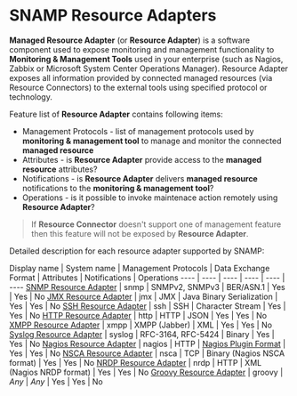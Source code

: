SNAMP Resource Adapters
====
**Managed Resource Adapter** (or **Resource Adapter**) is a software component used to expose monitoring and management functionality to **Monitoring & Management Tools** used in your enterprise (such as Nagios, Zabbix or Microsoft System Center Operations Manager). Resource Adapter exposes all information provided by connected managed resources (via Resource Connectors) to the external tools using specified protocol or technology.

Feature list of **Resource Adapter** contains following items:
* Management Protocols - list of management protocols used by **monitoring & management tool** to manage and monitor the connected **managed resource**
* Attributes - is **Resource Adapter** provide access to the **managed resource** attributes?
* Notifications - is **Resource Adapter** delivers **managed resource** notifications to the **monitoring & management tool**?
* Operations - is it possible to invoke maintenace action remotely using **Resource Adapter**?

> If **Resource Connector** doesn't support one of management feature then this feature will not be exposed by **Resource Adapter**.

Detailed description for each resource adapter supported by SNAMP:

Display name | System name | Management Protocols | Data Exchange Format | Attributes | Notifications | Operations
---- | ---- | ---- | ---- | ---- | ----
[SNMP Resource Adapter](snmp-adapter.md) | snmp | SNMPv2, SNMPv3 | BER/ASN.1 | Yes | Yes | No
[JMX Resource Adapter](jmx-adapter.md) | jmx | JMX | Java Binary Serialization | Yes | Yes | No
[SSH Resource Adapter](ssh-adapter.md) | ssh | SSH | Character Stream | Yes | Yes | No
[HTTP Resource Adapter](groovy-adapter.md) | http | HTTP | JSON | Yes | Yes | No
[XMPP Resource Adapter](xmpp-adapter.md) | xmpp | XMPP (Jabber) | XML | Yes | Yes | No
[Syslog Resource Adapter](syslog-adapter.md) | syslog | RFC-3164, RFC-5424 | Binary | Yes | Yes | No
[Nagios Resource Adapter](nagios-adapter.md) | nagios | HTTP | [Nagios Plugin Format](https://nagios-plugins.org/doc/guidelines.html#PLUGOUTPUT) | Yes | Yes | No
[NSCA Resource Adapter](nsca-adapter.md) | nsca | TCP | Binary (Nagios NSCA format) | Yes | Yes | No
[NRDP Resource Adapter](nrdp-adapter.md) | nrdp | HTTP | XML (Nagios NRDP format) | Yes | Yes | No
[Groovy Resource Adapter](groovy-adapter.md) | groovy | _Any_ | _Any_ | Yes | Yes | No
